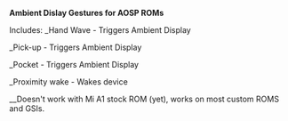 **Ambient Dislay Gestures for AOSP ROMs**

Includes:
_Hand Wave - Triggers Ambient Display


_Pick-up - Triggers Ambient Display


_Pocket - Triggers Ambient Display


_Proximity wake - Wakes device








__Doesn't work with Mi A1 stock ROM (yet), works on most custom ROMS and GSIs.

